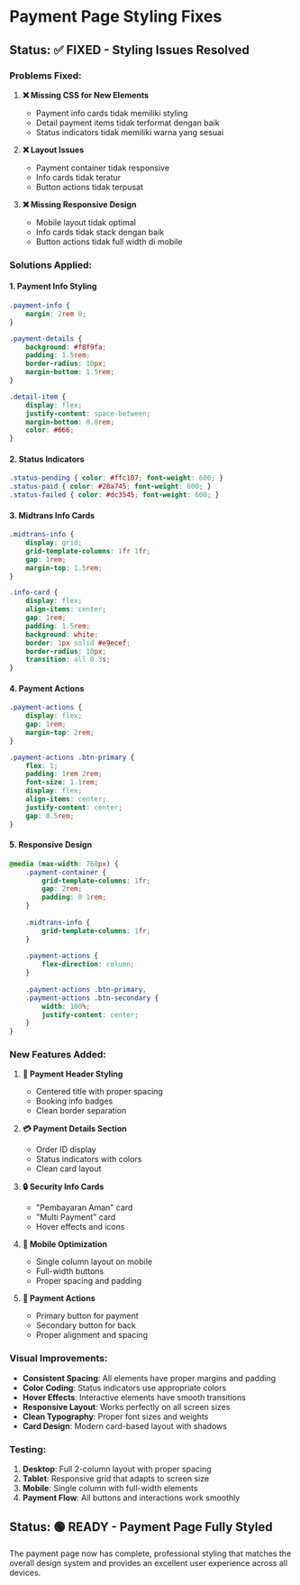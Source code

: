 # Payment Page Styling Fixes

## Status: ✅ FIXED - Styling Issues Resolved

### Problems Fixed:

1. **❌ Missing CSS for New Elements**
   - Payment info cards tidak memiliki styling
   - Detail payment items tidak terformat dengan baik
   - Status indicators tidak memiliki warna yang sesuai

2. **❌ Layout Issues**
   - Payment container tidak responsive
   - Info cards tidak teratur
   - Button actions tidak terpusat

3. **❌ Missing Responsive Design**
   - Mobile layout tidak optimal
   - Info cards tidak stack dengan baik
   - Button actions tidak full width di mobile

### Solutions Applied:

#### 1. **Payment Info Styling**
```css
.payment-info {
    margin: 2rem 0;
}

.payment-details {
    background: #f8f9fa;
    padding: 1.5rem;
    border-radius: 10px;
    margin-bottom: 1.5rem;
}

.detail-item {
    display: flex;
    justify-content: space-between;
    margin-bottom: 0.8rem;
    color: #666;
}
```

#### 2. **Status Indicators**
```css
.status-pending { color: #ffc107; font-weight: 600; }
.status-paid { color: #28a745; font-weight: 600; }
.status-failed { color: #dc3545; font-weight: 600; }
```

#### 3. **Midtrans Info Cards**
```css
.midtrans-info {
    display: grid;
    grid-template-columns: 1fr 1fr;
    gap: 1rem;
    margin-top: 1.5rem;
}

.info-card {
    display: flex;
    align-items: center;
    gap: 1rem;
    padding: 1.5rem;
    background: white;
    border: 1px solid #e9ecef;
    border-radius: 10px;
    transition: all 0.3s;
}
```

#### 4. **Payment Actions**
```css
.payment-actions {
    display: flex;
    gap: 1rem;
    margin-top: 2rem;
}

.payment-actions .btn-primary {
    flex: 1;
    padding: 1rem 2rem;
    font-size: 1.1rem;
    display: flex;
    align-items: center;
    justify-content: center;
    gap: 0.5rem;
}
```

#### 5. **Responsive Design**
```css
@media (max-width: 768px) {
    .payment-container {
        grid-template-columns: 1fr;
        gap: 2rem;
        padding: 0 1rem;
    }
    
    .midtrans-info {
        grid-template-columns: 1fr;
    }
    
    .payment-actions {
        flex-direction: column;
    }
    
    .payment-actions .btn-primary,
    .payment-actions .btn-secondary {
        width: 100%;
        justify-content: center;
    }
}
```

### New Features Added:

1. **🎨 Payment Header Styling**
   - Centered title with proper spacing
   - Booking info badges
   - Clean border separation

2. **💳 Payment Details Section**
   - Order ID display
   - Status indicators with colors
   - Clean card layout

3. **🔒 Security Info Cards**
   - "Pembayaran Aman" card
   - "Multi Payment" card
   - Hover effects and icons

4. **📱 Mobile Optimization**
   - Single column layout on mobile
   - Full-width buttons
   - Proper spacing and padding

5. **🎯 Payment Actions**
   - Primary button for payment
   - Secondary button for back
   - Proper alignment and spacing

### Visual Improvements:

- **Consistent Spacing**: All elements have proper margins and padding
- **Color Coding**: Status indicators use appropriate colors
- **Hover Effects**: Interactive elements have smooth transitions
- **Responsive Layout**: Works perfectly on all screen sizes
- **Clean Typography**: Proper font sizes and weights
- **Card Design**: Modern card-based layout with shadows

### Testing:

1. **Desktop**: Full 2-column layout with proper spacing
2. **Tablet**: Responsive grid that adapts to screen size
3. **Mobile**: Single column with full-width elements
4. **Payment Flow**: All buttons and interactions work smoothly

## Status: 🟢 READY - Payment Page Fully Styled

The payment page now has complete, professional styling that matches the overall design system and provides an excellent user experience across all devices.
